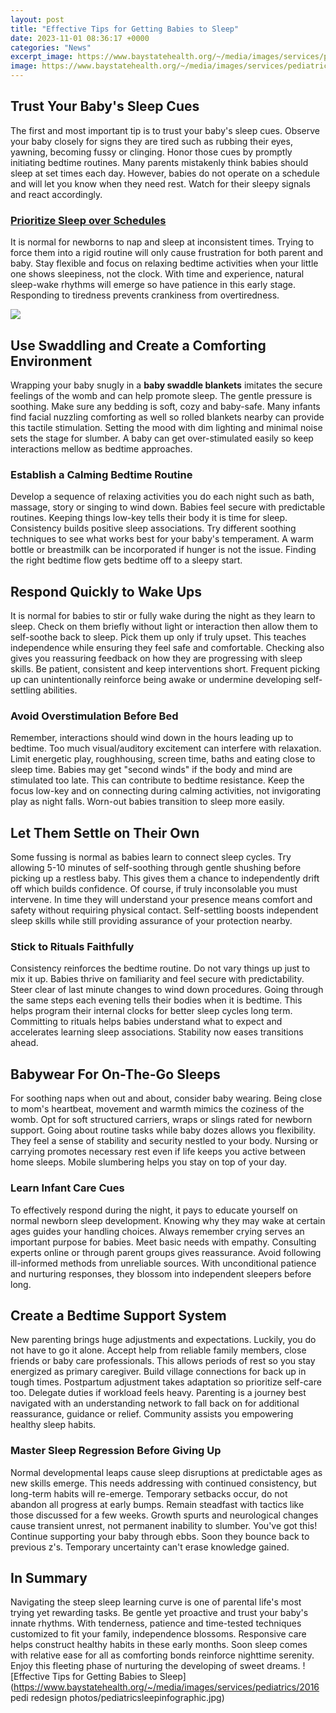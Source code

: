 ```yaml
---
layout: post
title: "Effective Tips for Getting Babies to Sleep"
date: 2023-11-01 08:36:17 +0000
categories: "News"
excerpt_image: https://www.baystatehealth.org/~/media/images/services/pediatrics/2016 pedi redesign photos/pediatricsleepinfographic.jpg
image: https://www.baystatehealth.org/~/media/images/services/pediatrics/2016 pedi redesign photos/pediatricsleepinfographic.jpg
---
```


## Trust Your Baby's Sleep Cues
The first and most important tip is to trust your baby's sleep cues. Observe your baby closely for signs they are tired such as rubbing their eyes, yawning, becoming fussy or clinging. Honor those cues by promptly initiating bedtime routines. Many parents mistakenly think babies should sleep at set times each day. However, babies do not operate on a schedule and will let you know when they need rest. Watch for their sleepy signals and react accordingly. 
### [Prioritize Sleep over Schedules](https://fistore.mysenprints.com/collection/ahlstrom)    
It is normal for newborns to nap and sleep at inconsistent times. Trying to force them into a rigid routine will only cause frustration for both parent and baby. Stay flexible and focus on relaxing bedtime activities when your little one shows sleepiness, not the clock. With time and experience, natural sleep-wake rhythms will emerge so have patience in this early stage. Responding to tiredness prevents crankiness from overtiredness.

![](https://health.frederickcountymd.gov/ImageRepository/Document?documentId=3230)
## Use Swaddling and Create a Comforting Environment
Wrapping your baby snugly in a **baby swaddle blankets** imitates the secure feelings of the womb and can help promote sleep. The gentle pressure is soothing. Make sure any bedding is soft, cozy and baby-safe. Many infants find facial nuzzling comforting as well so rolled blankets nearby can provide this tactile stimulation. Setting the mood with dim lighting and minimal noise sets the stage for slumber. A baby can get over-stimulated easily so keep interactions mellow as bedtime approaches. 
### **Establish a Calming Bedtime Routine**
Develop a sequence of relaxing activities you do each night such as bath, massage, story or singing to wind down. Babies feel secure with predictable routines. Keeping things low-key tells their body it is time for sleep. Consistency builds positive sleep associations. Try different soothing techniques to see what works best for your baby's temperament. A warm bottle or breastmilk can be incorporated if hunger is not the issue. Finding the right bedtime flow gets bedtime off to a sleepy start.
## Respond Quickly to Wake Ups  
It is normal for babies to stir or fully wake during the night as they learn to sleep. Check on them briefly without light or interaction then allow them to self-soothe back to sleep. Pick them up only if truly upset. This teaches independence while ensuring they feel safe and comfortable. Checking also gives you reassuring feedback on how they are progressing with sleep skills. Be patient, consistent and keep interventions short. Frequent picking up can unintentionally reinforce being awake or undermine developing self-settling abilities.
### **Avoid Overstimulation Before Bed**  
Remember, interactions should wind down in the hours leading up to bedtime. Too much visual/auditory excitement can interfere with relaxation. Limit energetic play, roughhousing, screen time, baths and eating close to sleep time. Babies may get "second winds" if the body and mind are stimulated too late. This can contribute to bedtime resistance. Keep the focus low-key and on connecting during calming activities, not invigorating play as night falls. Worn-out babies transition to sleep more easily.
## Let Them Settle on Their Own
Some fussing is normal as babies learn to connect sleep cycles. Try allowing 5-10 minutes of self-soothing through gentle shushing before picking up a restless baby. This gives them a chance to independently drift off which builds confidence. Of course, if truly inconsolable you must intervene. In time they will understand your presence means comfort and safety without requiring physical contact. Self-settling boosts independent sleep skills while still providing assurance of your protection nearby.
### **Stick to Rituals Faithfully** 
Consistency reinforces the bedtime routine. Do not vary things up just to mix it up. Babies thrive on familiarity and feel secure with predictability. Steer clear of last minute changes to wind down procedures. Going through the same steps each evening tells their bodies when it is bedtime. This helps program their internal clocks for better sleep cycles long term. Committing to rituals helps babies understand what to expect and accelerates learning sleep associations. Stability now eases transitions ahead.
## Babywear For On-The-Go Sleeps
For soothing naps when out and about, consider baby wearing. Being close to mom's heartbeat, movement and warmth mimics the coziness of the womb. Opt for soft structured carriers, wraps or slings rated for newborn support. Going about routine tasks while baby dozes allows you flexibility. They feel a sense of stability and security nestled to your body. Nursing or carrying promotes necessary rest even if life keeps you active between home sleeps. Mobile slumbering helps you stay on top of your day.   
### **Learn Infant Care Cues**
To effectively respond during the night, it pays to educate yourself on normal newborn sleep development. Knowing why they may wake at certain ages guides your handling choices. Always remember crying serves an important purpose for babies. Meet basic needs with empathy. Consulting experts online or through parent groups gives reassurance. Avoid following ill-informed methods from unreliable sources. With unconditional patience and nurturing responses, they blossom into independent sleepers before long.
## Create a Bedtime Support System
New parenting brings huge adjustments and expectations. Luckily, you do not have to go it alone. Accept help from reliable family members, close friends or baby care professionals. This allows periods of rest so you stay energized as primary caregiver. Build village connections for back up in tough times. Postpartum adjustment takes adaptation so prioritize self-care too. Delegate duties if workload feels heavy. Parenting is a journey best navigated with an understanding network to fall back on for additional reassurance, guidance or relief. Community assists you empowering healthy sleep habits.
### **Master Sleep Regression Before Giving Up**
Normal developmental leaps cause sleep disruptions at predictable ages as new skills emerge. This needs addressing with continued consistency, but long-term habits will re-emerge. Temporary setbacks occur, do not abandon all progress at early bumps. Remain steadfast with tactics like those discussed for a few weeks. Growth spurts and neurological changes cause transient unrest, not permanent inability to slumber. You've got this! Continue supporting your baby through ebbs. Soon they bounce back to previous z's. Temporary uncertainty can't erase knowledge gained.
## In Summary 
Navigating the steep sleep learning curve is one of parental life's most trying yet rewarding tasks. Be gentle yet proactive and trust your baby's innate rhythms. With tenderness, patience and time-tested techniques customized to fit your family, independence blossoms. Responsive care helps construct healthy habits in these early months. Soon sleep comes with relative ease for all as comforting bonds reinforce nighttime serenity. Enjoy this fleeting phase of nurturing the developing of sweet dreams.
![Effective Tips for Getting Babies to Sleep](https://www.baystatehealth.org/~/media/images/services/pediatrics/2016 pedi redesign photos/pediatricsleepinfographic.jpg)